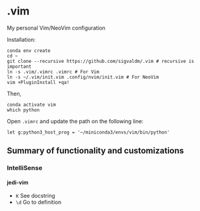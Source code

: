 # .vim
My personal Vim/NeoVim configuration

Installation:
```
conda env create
cd ~
git clone --recursive https://github.com/sigvaldm/.vim # recursive is important
ln -s .vim/.vimrc .vimrc # For Vim
ln -s ~/.vim/init.vim .config/nvim/init.vim # For NeoVim
vim +PluginInstall +qa!
```
Then,
```
conda activate vim
which python
```
Open `.vimrc` and update the path on the following line:
```
let g:python3_host_prog = '~/miniconda3/envs/vim/bin/python'
```

## Summary of functionality and customizations

### IntelliSense

#### jedi-vim

- `K` See docstring
- `\d` Go to definition
